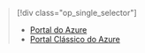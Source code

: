 > [!div class="op_single_selector"]
> * [Portal do Azure](../articles/storage/storage-enable-and-view-metrics.md)
> * [Portal Clássico do Azure](../articles/storage/storage-enable-and-view-metrics-classic-portal.md)
> 
> 



<!--HONumber=Jan17_HO3-->


